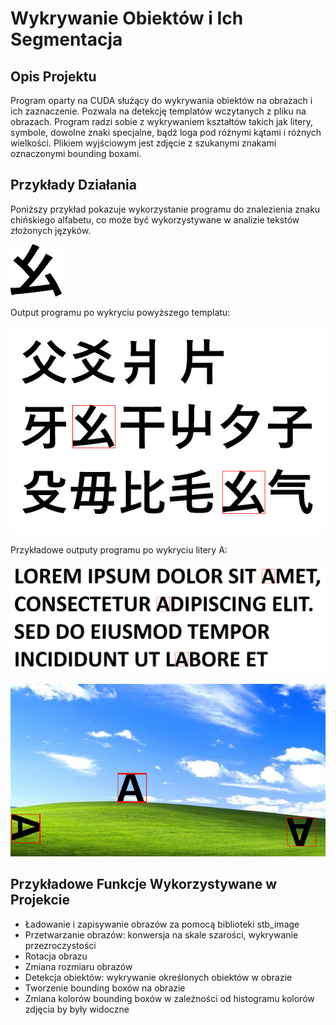 # Wykrywanie Obiektów i Ich Segmentacja

## Opis Projektu
Program oparty na CUDA służący do wykrywania obiektów na obrazach i ich zaznaczenie. Pozwala na detekcję templatów wczytanych z pliku na obrazach. Program radzi sobie z wykrywaniem kształtów takich jak litery, symbole, dowolne znaki specjalne, bądź loga pod różnymi kątami i różnych wielkości. Plikiem wyjściowym jest zdjęcie z szukanymi znakami oznaczonymi bounding boxami. 

## Przykłady Działania
Poniższy przykład pokazuje wykorzystanie programu do znalezienia znaku chińskiego alfabetu, co może być wykorzystywane w analizie tekstów złożonych języków.

![Template](images/chinese.png)

Output programu po wykryciu powyższego templatu:

![Wykryte templaty](images/boundingBox1.jpg)

Przykładowe outputy programu po wykryciu litery A:

![Wykryte A](images/output2.jpg)

![Wykryte A](images/output33.jpg)

## Przykładowe Funkcje Wykorzystywane w Projekcie
- Ładowanie i zapisywanie obrazów za pomocą biblioteki stb_image
- Przetwarzanie obrazów: konwersja na skale szarości, wykrywanie przezroczystości
- Rotacja obrazu
- Zmiana rozmiaru obrazów
- Detekcja obiektów: wykrywanie określonych obiektów w obrazie
- Tworzenie bounding boxów na obrazie
- Zmiana kolorów bounding boxów w zależności od histogramu kolorów zdjęcia by były widoczne
  
